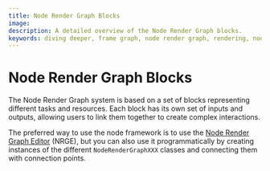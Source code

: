 ```yaml
---
title: Node Render Graph Blocks
image:
description: A detailed overview of the Node Render Graph blocks.
keywords: diving deeper, frame graph, node render graph, rendering, node editor
---
```


# Node Render Graph Blocks

The Node Render Graph system is based on a set of blocks representing different tasks and resources. Each block has its own set of inputs and outputs, allowing users to link them together to create complex interactions.

The preferred way to use the node framework is to use the [Node Render Graph Editor](https://nrge.babylonjs.com/) (NRGE), but you can also use it programmatically by creating instances of the different `NodeRenderGraphXXX` classes and connecting them with connection points.
